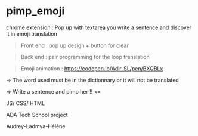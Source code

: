 # pimp_emoji

chrome extension : Pop up with textarea you write a sentence and discover it in emoji translation

> Front end : pop up design + button for clear 

> Back end : pair programming for the loop translation 

> Emoji animation : https://codepen.io/Adir-SL/pen/BXQBLx

-> The word used must be in the dictionnary or it will not be translated 

=> Write a sentence and pimp her !! <=

JS/ CSS/ HTML 

ADA Tech School project 

Audrey-Ladmya-Hélène


